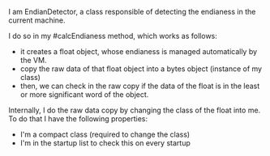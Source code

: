 I am EndianDetector, a class responsible of detecting the endianess in the current machine.

I do so in my #calcEndianess method, which works as follows:

 - it creates a float object, whose endianess is managed automatically by the VM.
 - copy the raw data of that float object into a bytes object (instance of my class)
 - then, we can check in the raw copy if the data of the float is in the least or more significant word of the object.

Internally, I do the raw data copy by changing the class of the float into me. To do that I have the following properties:
- I'm a compact class (required to change the class)
- I'm in the startup list to check this on every startup